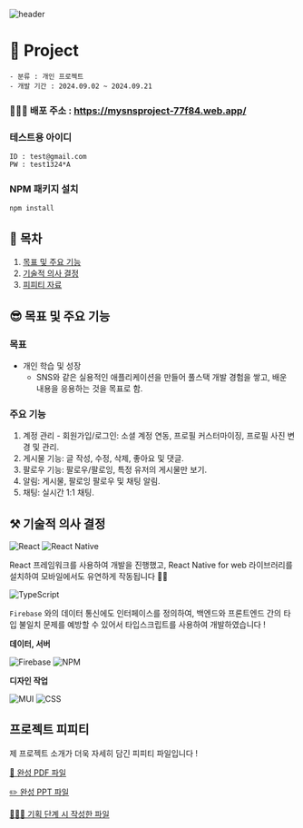 ![header](https://capsule-render.vercel.app/api?type=waving&color=gradient&height=250&text=MyReactApp&fontAlign=50)

# 🙈 Project  
    - 분류 : 개인 프로젝트
    - 개발 기간 : 2024.09.02 ~ 2024.09.21
    

### 👩🏻‍💻 배포 주소 : https://mysnsproject-77f84.web.app/

### 테스트용 아이디 

    ID : test@gmail.com
    PW : test1324*A

### NPM 패키지 설치

``` 
npm install 
```

## 📌 목차
1. [목표 및 주요 기능](#😎-목표-및-주요-기능)
2. [기술적 의사 결정](#⚒️-기술적-의사-결정)
3. [피피티 자료](#프로젝트-피피티)

## 😎 목표 및 주요 기능

### 목표
- 개인 학습 및 성장
  - SNS와 같은 실용적인 애플리케이션을 만들어 풀스택 개발 경험을 쌓고, 배운 내용을 응용하는 것을 목표로 함.

### 주요 기능
1. 계정 관리 - 회원가입/로그인: 소셜 계정 연동, 프로필 커스터마이징, 프로필 사진 변경 및 관리.
2. 게시물 기능: 글 작성, 수정, 삭제, 좋아요 및 댓글.
3. 팔로우 기능: 팔로우/팔로잉, 특정 유저의 게시물만 보기.
4. 알림: 게시물, 팔로잉 팔로우 및 채팅 알림.
5. 채팅: 실시간 1:1 채팅.


## ⚒️ 기술적 의사 결정

![React](https://img.shields.io/badge/react-%2320232a.svg?style=for-the-badge&logo=react&logoColor=%2361DAFB)
![React Native](https://img.shields.io/badge/react_native_for_web-%2320232a.svg?style=for-the-badge&logo=react&logoColor=%2361DAFB)

React 프레임워크를 사용하여 개발을 진행했고, React Native for web 라이브러리를 설치하여 모바일에서도 유연하게 작동됩니다 🙌🏻 

![TypeScript](https://img.shields.io/badge/typescript-%23007ACC.svg?style=for-the-badge&logo=typescript&logoColor=white)

`Firebase` 와의 데이터 통신에도 인터페이스를 정의하여, 백엔드와 프론트엔드 간의 타입 불일치 문제를 예방할 수 있어서 타입스크립트를 사용하여 개발하였습니다 ! 

**데이터, 서버**

![Firebase](https://img.shields.io/badge/firebase-a08021?style=for-the-badge&logo=firebase&logoColor=ffcd34)
![NPM](https://img.shields.io/badge/NPM-%23CB3837.svg?style=for-the-badge&logo=npm&logoColor=white)


**디자인 작업**

![MUI](https://img.shields.io/badge/MUI-%230081CB.svg?style=for-the-badge&logo=mui&logoColor=white)
![CSS](https://img.shields.io/badge/CSS-2B2A4C?&style=for-the-badge&logo=css3&logoColor=white)


## 프로젝트 피피티

제 프로젝트 소개가 더욱 자세히 담긴 피피티 파일입니다 ! 

[📝 완성 PDF 파일](MySNSpptfile(최종).pdf)

[✏️ 완성 PPT 파일](MySNSpptfile(최종).pptx)

[👩🏻‍💻 기획 단계 시 작성한 파일](MySNS기획서.pptx)
